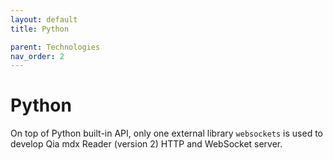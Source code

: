 ```yaml
---
layout: default
title: Python

parent: Technologies
nav_order: 2
---
```


# Python

On top of Python built-in API, only one external library `websockets` is used to develop Qia mdx Reader (version 2) HTTP and WebSocket server.
